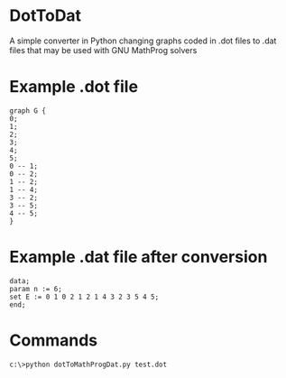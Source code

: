 # DotToDat
A simple converter in Python changing graphs coded in .dot files to .dat files that may be used with GNU MathProg solvers

# Example .dot file

```
graph G {
0;
1;
2;
3;
4;
5;
0 -- 1;
0 -- 2;
1 -- 2;
1 -- 4;
3 -- 2;
3 -- 5;
4 -- 5;
}
```

# Example .dat file after conversion

```
data;
param n := 6;
set E := 0 1 0 2 1 2 1 4 3 2 3 5 4 5;
end;
```

# Commands 

```
c:\>python dotToMathProgDat.py test.dot
```



